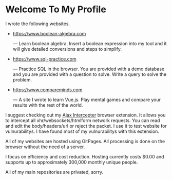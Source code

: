 # Welcome To My Profile
 I wrote the following websites.
 - https://www.boolean-algebra.com
   
   &mdash; Learn boolean algebra. Insert a boolean expression into my tool and it will give detailed conversions and steps to simplify.
 - https://www.sql-practice.com
 
   &mdash; Practice SQL in the browser. You are provided with a demo database and you are provided with a question to solve. Write a query to solve the problem.
 - https://www.compareminds.com
 
   &mdash; A site I wrote to learn Vue.js. Play mental games and compare your results with the rest of the world.

I suggest checking out my [Ajax Intercepter](https://github.com/000744210/Ajax-Intercepter) browser extension. It allows you to intercept all xhr/websockets/htmlform network requests. You can read and edit the body/headers/url or reject the packet. I use it to test website for vulnurabilitys. I have found most of my vulnurabilitys with this extension.

All of my websites are hosted using GitPages. All processing is done on the browser without the need of a server.

I focus on efficiency and cost reduction. Hosting currently costs $0.00 and supports up to approximately 300,000 monthly unique people. 

All of my main repositories are privated, sorry.
